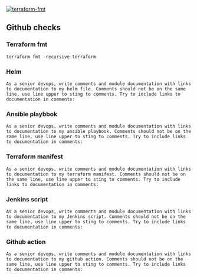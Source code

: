 [![terraform-fmt](https://github.com/ikscream/ikscream.github.io/actions/workflows/terraform-fmt.yaml/badge.svg)](https://github.com/ikscream/ikscream.github.io/actions/workflows/terraform-fmt.yaml)

## Github checks 

### Terraform fmt

```
terraform fmt -recursive terraform
```

### Helm 

```
As a senior devops, write comments and module documentation with links to documentation to my helm file. Comments should not be on the same line, use line upper to sting to comments. Try to include links to documentation in comments:
```

### Ansible playbbok

```
As a senior devops, write comments and module documentation with links to documentation to my ansible playbook. Comments should not be on the same line, use line upper to sting to comments. Try to include links to documentation in comments:
```

### Terraform manifest
```
As a senior devops, write comments and module documentation with links to documentation to my terraform manifest. Comments should not be on the same line, use line upper to sting to comments. Try to include links to documentation in comments:
```

### Jenkins script 

```
As a senior devops, write comments and module documentation with links to documentation to my Jenkins script. Comments should not be on the same line, use line upper to sting to comments. Try to include links to documentation in comments:
```

### Github action
```
As a senior devops, write comments and module documentation with links to documentation to my github action. Comments should not be on the same line, use line upper to sting to comments. Try to include links to documentation in comments:
```
